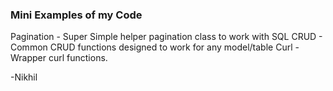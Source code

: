 ### Mini Examples of my Code 

Pagination - Super Simple helper pagination class to work with SQL
CRUD - Common CRUD functions designed to work for any model/table
Curl - Wrapper curl functions.


-Nikhil